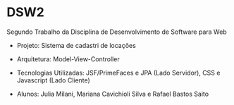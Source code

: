 # DSW2

Segundo Trabalho da Disciplina de Desenvolvimento de Software para Web

- Projeto: Sistema de cadastri de locações
- Arquitetura: Model-View-Controller
- Tecnologias Utilizadas: JSF/PrimeFaces e JPA (Lado Servidor), CSS e Javascript (Lado Cliente)

- Alunos: Julia Milani, Mariana Cavichioli Silva e Rafael Bastos Saito

